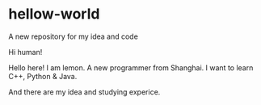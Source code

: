 # hellow-world
A new repository for my idea and code

Hi human!

Hello here! I am lemon. A new programmer from Shanghai.
I want to learn C++, Python & Java.

And there are my idea and studying experice.
